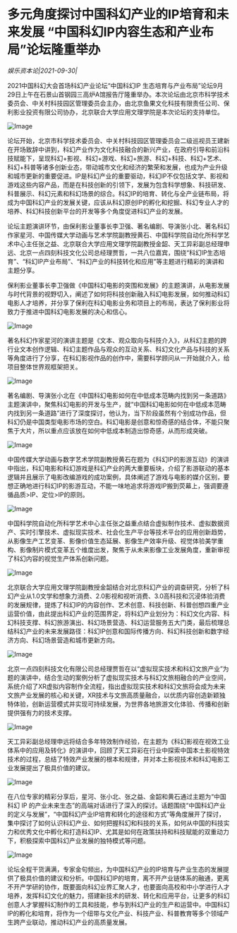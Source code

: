 # 多元角度探讨中国科幻产业的IP培育和未来发展 “中国科幻IP内容生态和产业布局”论坛隆重举办

*娱乐资本论|2021-09-30|*

2021中国科幻大会首场科幻产业论坛“中国科幻IP 生态培育与产业布局”论坛9月29日上午在石景山首钢园三高炉A馆报告厅隆重举办。本次论坛由北京市科学技术委员会、中关村科技园区管理委员会主办，由北京鱼果文化科技有限责任公司、保利影业投资有限公司协办，北京联合大学应用文理学院是本次论坛的支持单位。

![Image](http://static.ylzbl.com/uploads/ueditor/php/upload/image/20210930/1632975100178440.png)

论坛开始，北京市科学技术委员会、中关村科技园区管理委员会二级巡视员王建新在开场致辞中讲到，科幻产业作为文化科技融合的新兴产业，在政府引导和前沿科技赋能下，呈现科幻+影视、科幻+游戏、科幻+旅游、科幻+科技、科幻+艺术、科幻+科普等诸多创新业态，带动城市文化和经济的繁荣和发展，也成为产业升级和城市更新的重要促进。IP是科幻产业的重要驱动，科幻IP不仅包括文学、影视和游戏这些内容产品，而是在科技创新的引领下，发展为包含科学想象、科技研发、科普展示、科幻元素和科幻场景的综合。科幻IP的培育、转化与全产业链布局，将成为中国科幻产业的发展关键，应该从科幻原创IP的孵化和挖掘、科幻专业人才的培养、科幻科技创新平台的开发等多个角度促进科幻产业的发展。

论坛主题演讲环节，由保利影业董事长李卫强、著名编剧、导演张小北、著名科幻作家星河、中国传媒大学动画与艺术学院副教授黄石、中国科学院自动化所科学艺术中心主任张之益、北京联合大学应用文理学院副教授金韶、天工异彩副总经理申远、北京一点四刻科技文化公司总经理贾哲，一共八位嘉宾，围绕“科幻IP生态培育”、“科幻IP产业布局”、“科幻产业的科技转化和应用”等主题进行精彩的演讲和主题分享。

保利影业董事长李卫强做《中国科幻电影的突围和发展》的主题演讲，从电影发展与时代背景的视野切入，阐述了如何将科技创新融入科幻电影发展，如何推动科幻电影人才培养，并分享了保利在科幻电影业务和项目上的布局，表达了保利影业将致力于推进中国科幻电影发展的决心和信心。

![Image](http://static.ylzbl.com/uploads/ueditor/php/upload/image/20210930/1632975114852728.png)

著名科幻作家星河的演讲主题是《文本、观众取向与科技介入》，从科幻主题的跨行业文本创作逻辑、科幻主题作品与观众的互动关系、科幻文化产品与科技的关系等角度进行了分享，在科幻影视作品的创作中，需要科学顾问从一开始就介入，给项目整体世界观框架把关。

![Image](http://static.ylzbl.com/uploads/ueditor/php/upload/image/20210930/1632975126471138.png)

著名编剧、导演张小北在《中国科幻电影如何在中低成本范畴内找到另一条道路》主题演讲中，聚焦科幻电影的开发与生产，就“中国科幻电影如何在中低成本范畴内找到另一条道路”进行了深度探讨，他认为，当下阶段虽然有个别成功作品，但科幻仍是中国类型电影市场的空白。科幻电影是创意和惊奇感的结合体，不能只聚焦于大片，所以重点应该放在如何中低成本制造出惊奇感，从而形成突破。

![Image](http://static.ylzbl.com/uploads/ueditor/php/upload/image/20210930/1632975138386409.png)

中国传媒大学动画与数字艺术学院副教授黄石在题为《科幻IP的影游互动》的演讲中指出，科幻电影和科幻游戏是科幻产业的两大重要板块，介绍了影游联动的基本逻辑并且展示了电影改编游戏的成功案例，具体阐述了游戏与电影的媒介区别，要想正确地进行科幻IP的影游互动，不能一味地追求将游戏IP搬到荧幕上，强调要遵循品质>IP、定位>IP的原则。

![Image](http://static.ylzbl.com/uploads/ueditor/php/upload/image/20210930/1632975147727192.png)

中国科学院自动化所科学艺术中心主任张之益重点结合虚拟制作技术、虚拟数据资产、实时引擎技术、虚拟现实技术、社会化生产平台等技术平台的应用创新趋势，从影像生产工艺变革、影像价值生态延展、影像生产效率升级、视觉体验美学重构、影像制片模式变革五个维度出发，聚焦于从未来影像工业发展角度，重新审视了科幻内容的视觉生产体系创新问题。

![Image](http://static.ylzbl.com/uploads/ueditor/php/upload/image/20210930/1632975156343914.png)

北京联合大学应用文理学院副教授金韶结合对北京科幻产业的调查研究，分析了科幻产业从1.0文学和想象力消费、2.0影视和视听消费、3.0高科技和沉浸体验消费的发展规律，提炼了科幻IP的内容创作、艺术创意、科技创新、科普创想四重产业运营价值，由此提出科幻产业的范围界定，将科幻产业划分为：科幻文化内容、科幻科技支撑、科幻旅游演出、科幻场景营造、科幻运营服务五大门类，最后梳理总结科幻产业的未来发展路径：科幻IP创意和国际传播方向、科幻科技创新和数字经济方向、科幻场景营造和城市更新方向。

![Image](http://static.ylzbl.com/uploads/ueditor/php/upload/image/20210930/1632975166397368.png)

北京一点四刻科技文化有限公司总经理贾哲在以“虚拟现实技术和科幻文旅产业”为题的演讲中，结合生动的案例分析了虚拟现实技术与科幻文旅相融合的产业空间，系统介绍了XR虚拟内容制作全流程，指出虚拟现实技术和科幻文旅将会成为未来文旅产业发展的核心和关键，XR技术与文旅高质量融合，以优质内容创造新颖独特体验，创新运营模式并实现可持续发展，为世界各地旅游文化体验、传播和创新提供强有力的技术支撑。

![Image](http://static.ylzbl.com/uploads/ueditor/php/upload/image/20210930/1632975174482317.png)

天工异彩副总经理申远将结合多年特效制作经验，在主题为《科幻影视在视效工业体系中的应用及转化》的演讲中，回顾了天工异彩在行业中探索中国本土影视特效技术的过程，总结了特效产业发展的根本和规律，并对本土影视技术和科幻电影工业发展提出了极具价值的建议。

![Image](http://static.ylzbl.com/uploads/ueditor/php/upload/image/20210930/1632975185415865.png)

在八位专家的精彩分享后，星河、张小北、张之益、金韶和黄石通过主题为“中国科幻 IP 的产业未来生态”的高端对话进行了深入的探讨。话题围绕“中国科幻产业的定义与发展”，“中国科幻产业IP培育和转化的途径和方式”等角度展开了探讨，集中探讨了如何认识科幻产业、如何把握科幻和科技的关系，如何从中国的科技实力和优秀文化中孵化和打造科幻IP、尤其是如何在政策扶持和科技赋能的双重动力下，积极探索中国科幻产业发展的独特模式等问题。

![Image](http://static.ylzbl.com/uploads/ueditor/php/upload/image/20210930/1632975196891739.png)

论坛全程干货满满，专家金句频出，为中国科幻产业的IP培育与产业生态的发展提供了极具价值的建议和分析。中国科幻IP的培育，离不开产业链体系的融通，更离不开产学研的协作，既要面向科幻业界汇聚人才，也要面向高校和中小学进行人才培养，发挥科幻文化的魅力，搭建新技术的研发、转化和应用平台，让更多的科幻创意人才掌握科幻制作的工具和技能，参与到科幻产业的生产和运营中。中国科幻IP的孵化和培育，将作为一个纽带与文化产业、科技产业、科普教育等多个领域产生跨产业联动，推动科幻产业的高质量发展。

